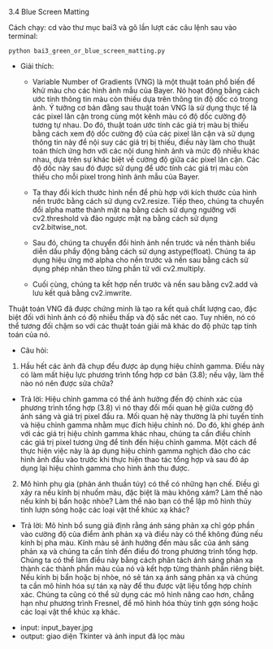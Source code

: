 3.4 Blue Screen Matting

Cách chạy: cd vào thư mục bai3 và gõ lần lượt các câu lệnh sau vào terminal:

    python bai3_green_or_blue_screen_matting.py


- Giải thích: 
    + Variable Number of Gradients (VNG) là một thuật toán phổ biến để khử màu cho các hình ảnh mẫu của Bayer. Nó hoạt động bằng cách ước tính thông tin màu còn thiếu dựa trên thông tin độ dốc có trong ảnh. Ý tưởng cơ bản đằng sau thuật toán VNG là sử dụng thực tế là các pixel lân cận trong cùng một kênh màu có độ dốc cường độ tương tự nhau. Do đó, thuật toán ước tính các giá trị màu bị thiếu bằng cách xem độ dốc cường độ của các pixel lân cận và sử dụng thông tin này để nội suy các giá trị bị thiếu, điều này làm cho thuật toán thích ứng hơn với các nội dung hình ảnh và mức độ nhiễu khác nhau, dựa trên sự khác biệt về cường độ giữa các pixel lân cận. Các độ dốc này sau đó được sử dụng để ước tính các giá trị màu còn thiếu cho mỗi pixel trong hình ảnh mẫu của Bayer.

    + Ta thay đổi kích thước hình nền để phù hợp với kích thước của hình nền trước bằng cách sử dụng cv2.resize. Tiếp theo, chúng ta chuyển đổi alpha matte thành mặt nạ bằng cách sử dụng ngưỡng với cv2.threshold và đảo ngược mặt nạ bằng cách sử dụng cv2.bitwise_not.

    + Sau đó, chúng ta chuyển đổi hình ảnh nền trước và nền thành biểu diễn dấu phẩy động bằng cách sử dụng astype(float). Chúng ta áp dụng hiệu ứng mờ alpha cho nền trước và nền sau bằng cách sử dụng phép nhân theo từng phần tử với cv2.multiply.

    + Cuối cùng, chúng ta kết hợp nền trước và nền sau bằng cv2.add và lưu kết quả bằng cv2.imwrite.

Thuật toán VNG đã được chứng minh là tạo ra kết quả chất lượng cao, đặc biệt đối với hình ảnh có độ nhiễu thấp và độ sắc nét cao. Tuy nhiên, nó có thể tương đối chậm so với các thuật toán giải mã khác do độ phức tạp tính toán của nó.

- Câu hỏi:
1. Hầu hết các ảnh đã chụp đều được áp dụng hiệu chỉnh gamma. Điều này có làm mất hiệu lực phương trình tổng hợp cơ bản (3.8); nếu vậy, làm thế nào nó nên được sửa chữa?
+ Trả lời: Hiệu chỉnh gamma có thể ảnh hưởng đến độ chính xác của phương trình tổng hợp (3.8) vì nó thay đổi mối quan hệ giữa cường độ ánh sáng và giá trị pixel đầu ra. Mối quan hệ này thường là phi tuyến tính và hiệu chỉnh gamma nhằm mục đích hiệu chỉnh nó. Do đó, khi ghép ảnh với các giá trị hiệu chỉnh gamma khác nhau, chúng ta cần điều chỉnh các giá trị pixel tương ứng để tính đến hiệu chỉnh gamma. Một cách để thực hiện việc này là áp dụng hiệu chỉnh gamma nghịch đảo cho các hình ảnh đầu vào trước khi thực hiện thao tác tổng hợp và sau đó áp dụng lại hiệu chỉnh gamma cho hình ảnh thu được.

2. Mô hình phụ gia (phản ánh thuần túy) có thể có những hạn chế. Điều gì xảy ra nếu kính bị nhuốm màu, đặc biệt là màu không xám? Làm thế nào nếu kính bị bẩn hoặc nhòe? Làm thế nào bạn có thể lập mô hình thủy tinh lượn sóng hoặc các loại vật thể khúc xạ khác?
+ Trả lời: Mô hình bổ sung giả định rằng ánh sáng phản xạ chỉ góp phần vào cường độ của điểm ảnh phản xạ và điều này có thể không đúng nếu kính bị pha màu. Kính màu sẽ ảnh hưởng đến màu sắc của ánh sáng phản xạ và chúng ta cần tính đến điều đó trong phương trình tổng hợp. Chúng ta có thể làm điều này bằng cách phân tách ánh sáng phản xạ thành các thành phần màu của nó và kết hợp từng thành phần riêng biệt. Nếu kính bị bẩn hoặc bị nhòe, nó sẽ tán xạ ánh sáng phản xạ và chúng ta cần mô hình hóa sự tán xạ này để thu được vật liệu tổng hợp chính xác. Chúng ta cũng có thể sử dụng các mô hình nâng cao hơn, chẳng hạn như phương trình Fresnel, để mô hình hóa thủy tinh gợn sóng hoặc các loại vật thể khúc xạ khác.

- input: input_bayer.jpg
- output: giao diện Tkinter và ảnh input đã lọc màu

